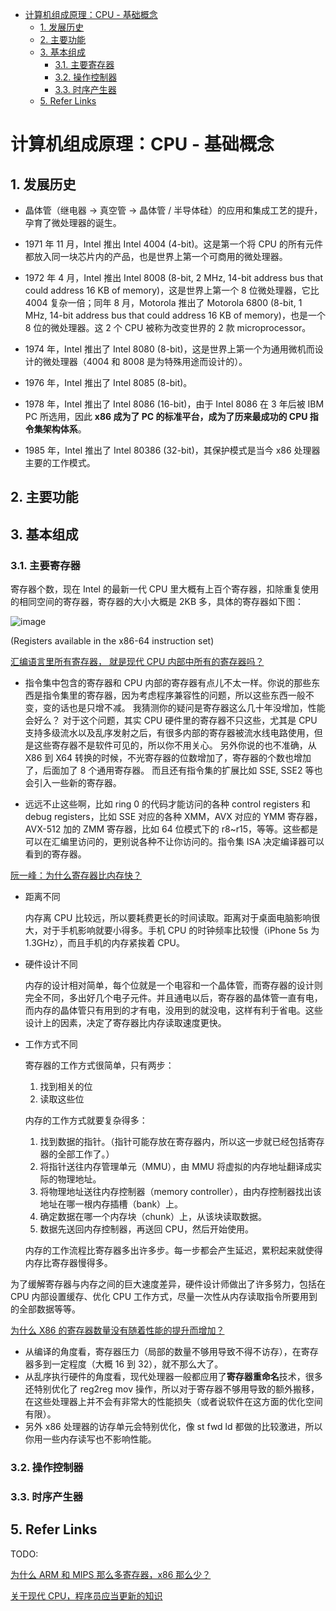 - [计算机组成原理：CPU - 基础概念](#计算机组成原理cpu---基础概念)
  - [1. 发展历史](#1-发展历史)
  - [2. 主要功能](#2-主要功能)
  - [3. 基本组成](#3-基本组成)
    - [3.1. 主要寄存器](#31-主要寄存器)
    - [3.2. 操作控制器](#32-操作控制器)
    - [3.3. 时序产生器](#33-时序产生器)
  - [5. Refer Links](#5-refer-links)

# 计算机组成原理：CPU - 基础概念

## 1. 发展历史

- 晶体管（继电器 → 真空管 → 晶体管 / 半导体硅）的应用和集成工艺的提升，孕育了微处理器的诞生。

- 1971 年 11 月，Intel 推出 Intel 4004 (4-bit)。这是第一个将 CPU 的所有元件都放入同一块芯片内的产品，也是世界上第一个可商用的微处理器。

- 1972 年 4 月，Intel 推出 Intel 8008 (8-bit, 2 MHz, 14-bit address bus that could address 16 KB of memory)，这是世界上第一个 8 位微处理器，它比 4004 复杂一倍；同年 8 月，Motorola 推出了 Motorola 6800 (8-bit, 1 MHz, 14-bit address bus that could address 16 KB of memory)，也是一个 8 位的微处理器。这 2 个 CPU 被称为改变世界的 2 款 microprocessor。

- 1974 年，Intel 推出了 Intel 8080 (8-bit)，这是世界上第一个为通用微机而设计的微处理器（4004 和 8008 是为特殊用途而设计的）。

- 1976 年，Intel 推出了 Intel 8085 (8-bit)。

- 1978 年，Intel 推出了 Intel 8086 (16-bit)，由于 Intel 8086 在 3 年后被 IBM PC 所选用，因此 **x86 成为了 PC 的标准平台，成为了历来最成功的 CPU 指令集架构体系**。

- 1985 年，Intel 推出了 Intel 80386 (32-bit)，其保护模式是当今 x86 处理器主要的工作模式。

## 2. 主要功能


## 3. 基本组成

### 3.1. 主要寄存器

<!-- ----- -->

寄存器个数，现在 Intel 的最新一代 CPU 里大概有上百个寄存器，扣除重复使用的相同空间的寄存器，寄存器的大小大概是 2KB 多，具体的寄存器如下图：

![image](http://img.cdn.firejq.com/jpg/2019/1/11/7c72e6d942e557b1551e15742f29a921.jpg)

(Registers available in the x86-64 instruction set)

<!-- ----- -->

[汇编语言里所有寄存器， 就是现代 CPU 内部中所有的寄存器吗？](https://www.zhihu.com/question/24229120)

- 指令集中包含的寄存器和 CPU 内部的寄存器有点儿不太一样。你说的那些东西是指令集里的寄存器，因为考虑程序兼容性的问题，所以这些东西一般不变，变的话也是只增不减。
  我猜测你的疑问是寄存器这么几十年没增加，性能会好么？
  对于这个问题，其实 CPU 硬件里的寄存器不只这些，尤其是 CPU 支持多级流水以及乱序发射之后，有很多内部的寄存器被流水线电路使用，但是这些寄存器不是软件可见的，所以你不用关心。
  另外你说的也不准确，从 X86 到 X64 转换的时候，不光寄存器的位数增加了，寄存器的个数也增加了，后面加了 8 个通用寄存器。
  而且还有指令集的扩展比如 SSE, SSE2 等也会引入一些新的寄存器。

- 远远不止这些啊，比如 ring 0 的代码才能访问的各种 control registers 和 debug registers，比如 SSE 对应的各种 XMM，AVX 对应的 YMM 寄存器，AVX-512 加的 ZMM 寄存器，比如 64 位模式下的 r8~r15，等等。这些都是可以在汇编里访问的，更别说各种不让你访问的。指令集 ISA 决定编译器可以看到的寄存器。

<!-- ----- -->

[阮一峰：为什么寄存器比内存快？](http://www.ruanyifeng.com/blog/2013/10/register.html)

- 距离不同

  内存离 CPU 比较远，所以要耗费更长的时间读取。距离对于桌面电脑影响很大，对于手机影响就要小得多。手机 CPU 的时钟频率比较慢（iPhone 5s 为 1.3GHz），而且手机的内存紧挨着 CPU。

- 硬件设计不同

  内存的设计相对简单，每个位就是一个电容和一个晶体管，而寄存器的设计则完全不同，多出好几个电子元件。并且通电以后，寄存器的晶体管一直有电，而内存的晶体管只有用到的才有电，没用到的就没电，这样有利于省电。这些设计上的因素，决定了寄存器比内存读取速度更快。

- 工作方式不同

  寄存器的工作方式很简单，只有两步：
  1. 找到相关的位
  1. 读取这些位

  内存的工作方式就要复杂得多：
  1. 找到数据的指针。（指针可能存放在寄存器内，所以这一步就已经包括寄存器的全部工作了。）
  1. 将指针送往内存管理单元（MMU），由 MMU 将虚拟的内存地址翻译成实际的物理地址。
  1. 将物理地址送往内存控制器（memory controller），由内存控制器找出该地址在哪一根内存插槽（bank）上。
  1. 确定数据在哪一个内存块（chunk）上，从该块读取数据。
  1. 数据先送回内存控制器，再送回 CPU，然后开始使用。

  内存的工作流程比寄存器多出许多步。每一步都会产生延迟，累积起来就使得内存比寄存器慢得多。

为了缓解寄存器与内存之间的巨大速度差异，硬件设计师做出了许多努力，包括在 CPU 内部设置缓存、优化 CPU 工作方式，尽量一次性从内存读取指令所要用到的全部数据等等。

<!-- ----- -->

[为什么 X86 的寄存器数量没有随着性能的提升而增加？](https://www.zhihu.com/question/65682145/answer/233730966)

- 从编译的角度看，寄存器压力（局部的数量不够用导致不得不访存），在寄存器多到一定程度（大概 16 到 32），就不那么大了。
- 从乱序执行硬件的角度看，现代处理器一般都应用了**寄存器重命名**技术，很多还特别优化了 reg2reg mov 操作，所以对于寄存器不够用导致的额外搬移，在这些处理器上并不会有非常大的性能损失（或者说软件在这方面的优化空间有限）。
- 另外 x86 处理器的访存单元会特别优化，像 st fwd ld 都做的比较激进，所以你用一些内存读写也不影响性能。

<!-- ----- -->

### 3.2. 操作控制器

### 3.3. 时序产生器

## 5. Refer Links

TODO:

[为什么 ARM 和 MIPS 那么多寄存器，x86 那么少？](https://www.zhihu.com/question/24551779)

[关于现代 CPU，程序员应当更新的知识](https://linux.cn/article-6201-1.html)
